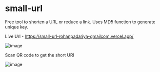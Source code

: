 # small-url
 Free tool to shorten a URL or reduce a link.
 Uses MD5 function to generate unique key.
 
 Live Url - https://small-url-rohanpadariya-gmailcom.vercel.app/
 
 
 ![image](https://user-images.githubusercontent.com/69476780/145591615-30cb665a-b901-4a8a-a81f-ed8adadf4ddf.png)
 
 Scan QR code to get the short URl
 
 ![image](https://user-images.githubusercontent.com/69476780/145591738-0caa18cc-58ef-4a9a-8804-c82d1bb4c871.png)


